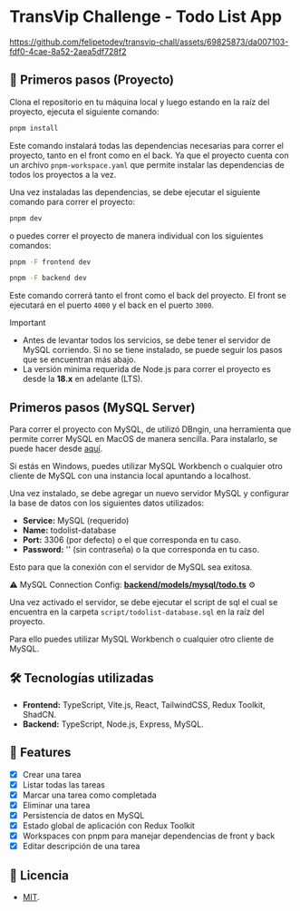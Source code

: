 # TransVip Challenge - Todo List App

https://github.com/felipetodev/transvip-chall/assets/69825873/da007103-fdf0-4cae-8a52-2aea5df728f2

## 🚀 Primeros pasos (Proyecto)

Clona el repositorio en tu máquina local y luego estando en la raíz del proyecto, ejecuta el siguiente comando:

```bash
pnpm install
```

Este comando instalará todas las dependencias necesarias para correr el proyecto, tanto en el front como en el back. Ya que el proyecto cuenta con un archivo `pnpm-workspace.yaml` que permite instalar las dependencias de todos los proyectos a la vez.

Una vez instaladas las dependencias, se debe ejecutar el siguiente comando para correr el proyecto:

```bash
pnpm dev
```

o puedes correr el proyecto de manera individual con los siguientes comandos:

```bash
pnpm -F frontend dev
```

```bash
pnpm -F backend dev
```

Este comando correrá tanto el front como el back del proyecto. El front se ejecutará en el puerto `4000` y el back en el puerto `3000`.

> [!IMPORTANT]
> - Antes de levantar todos los servicios, se debe tener el servidor de MySQL corriendo. Si no se tiene instalado, se puede seguir los pasos que se encuentran más abajo.
> - La versión minima requerida de Node.js para correr el proyecto es desde la **18.x** en adelante (LTS).

## Primeros pasos (MySQL Server)

Para correr el proyecto con MySQL, de utilizó DBngin, una herramienta que permite correr MySQL en MacOS de manera sencilla. Para instalarlo, se puede hacer desde [aquí](https://dbngin.com/).

Si estás en Windows, puedes utilizar MySQL Workbench o cualquier otro cliente de MySQL con una instancia local apuntando a localhost.

Una vez instalado, se debe agregar un nuevo servidor MySQL y configurar la base de datos con los siguientes datos utilizados:

- **Service:** MySQL (requerido)
- **Name:** todolist-database
- **Port:** 3306 (por defecto) o el que corresponda en tu caso.
- **Password:** '' (sin contraseña) o la que corresponda en tu caso.

Esto para que la conexión con el servidor de MySQL sea exitosa.

⚠️ MySQL Connection Config: [**backend/models/mysql/todo.ts**](backend/models/mysql/todo.ts) ⚙️

Una vez activado el servidor, se debe ejecutar el script de sql el cual se encuentra en la carpeta `script/todolist-database.sql` en la raíz del proyecto.

Para ello puedes utilizar MySQL Workbench o cualquier otro cliente de MySQL.

## 🛠️ Tecnologías utilizadas

- **Frontend:** TypeScript, Vite.js, React, TailwindCSS, Redux Toolkit, ShadCN.
- **Backend:** TypeScript, Node.js, Express, MySQL.

## 📝 Features

- [x] Crear una tarea
- [x] Listar todas las tareas
- [x] Marcar una tarea como completada
- [x] Eliminar una tarea
- [x] Persistencia de datos en MySQL
- [x] Estado global de aplicación con Redux Toolkit
- [x] Workspaces con pnpm para manejar dependencias de front y back
- [x] Editar descripción de una tarea

## 🔑 Licencia 

- [MIT](https://github.com/felipetodev/transvip-chall/blob/main/LICENSE).
